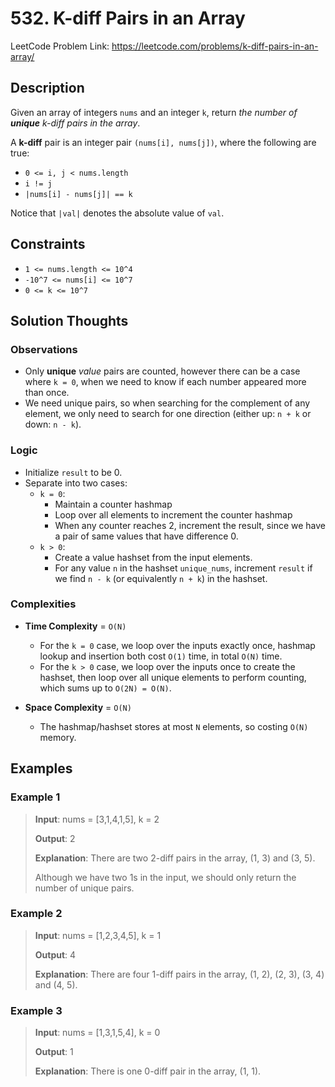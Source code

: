 # 532. K-diff Pairs in an Array

LeetCode Problem Link: <https://leetcode.com/problems/k-diff-pairs-in-an-array/>

## Description

Given an array of integers `nums` and an integer `k`, return *the number of* ***unique*** *k-diff pairs in the array*.

A **k-diff** pair is an integer pair `(nums[i], nums[j])`, where the following are true:

- `0 <= i, j < nums.length`
- `i != j`
- `|nums[i] - nums[j]| == k`

Notice that `|val|` denotes the absolute value of `val`.

## Constraints

- `1 <= nums.length <= 10^4`
- `-10^7 <= nums[i] <= 10^7`
- `0 <= k <= 10^7`

## Solution Thoughts

### Observations

- Only **unique** *value* pairs are counted, however there can be a case where `k = 0`, when we need to know if each number appeared more than once.
- We need unique pairs, so when searching for the complement of any element, we only need to search for one direction (either up: `n + k` or down: `n - k`).

### Logic

- Initialize `result` to be 0.
- Separate into two cases:
   - `k = 0`:
      - Maintain a counter hashmap
      - Loop over all elements to increment the counter hashmap
      - When any counter reaches 2, increment the result, since we have a pair of same values that have difference 0.
   - `k > 0`:
      - Create a value hashset from the input elements.
      - For any value `n` in the hashset `unique_nums`, increment `result` if we find `n - k` (or equivalently `n + k`) in the hashset.
      
### Complexities

- **Time Complexity** = `O(N)`
   - For the `k = 0` case, we loop over the inputs exactly once, hashmap lookup and insertion both cost `O(1)` time, in total `O(N)` time.
   - For the `k > 0` case, we loop over the inputs once to create the hashset, then loop over all unique elements to perform counting, which sums up to `O(2N) = O(N)`.

- **Space Complexity** = `O(N)`
   - The hashmap/hashset stores at most `N` elements, so costing `O(N)` memory.

## Examples

### Example 1

> **Input**: nums = [3,1,4,1,5], k = 2
>
> **Output**: 2
>
> **Explanation**: There are two 2-diff pairs in the array, (1, 3) and (3, 5).
>
> Although we have two 1s in the input, we should only return the number of unique pairs.

### Example 2

> **Input**: nums = [1,2,3,4,5], k = 1
>
> **Output**: 4
>
> **Explanation**: There are four 1-diff pairs in the array, (1, 2), (2, 3), (3, 4) and (4, 5).

### Example 3

> **Input**: nums = [1,3,1,5,4], k = 0
>
> **Output**: 1
>
> **Explanation**: There is one 0-diff pair in the array, (1, 1).
